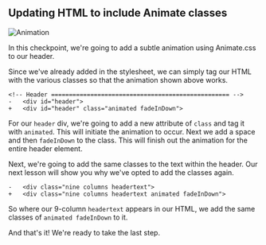 ## Updating HTML to include Animate classes

![Animation](http://cl.ly/WGmd/jottly-animate1.gif)

In this checkpoint, we're going to add a subtle animation using Animate.css to our header.

Since we've already added in the stylesheet, we can simply tag our HTML with the various classes so that the animation shown above works.

```html(index.html)
<!-- Header	================================================== -->
-	<div id="header">
+	<div id="header" class="animated fadeInDown">
```

For our `header` div, we're going to add a new attribute of `class` and tag it with `animated`. This will initiate the animation to occur. Next we add a space and then `fadeInDown` to the class. This will finish out the animation for the entire header element.

Next, we're going to add the same classes to the text within the header. Our next lesson will show you why we've opted to add the classes again.

```html(index.html)
-	<div class="nine columns headertext">
+	<div class="nine columns headertext animated fadeInDown">
```

So where our 9-column `headertext` appears in our HTML, we add the same classes of `animated fadeInDown` to it. 

And that's it! We're ready to take the last step.